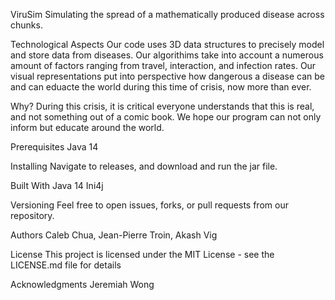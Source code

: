 ViruSim
Simulating the spread of a mathematically produced disease across chunks.

Technological Aspects
Our code uses 3D data structures to precisely model and store data from diseases. Our algorithims take into account a numerous amount of factors ranging from travel, interaction, and infection rates. Our visual representations put into perspective how dangerous a disease can be and can eduacte the world during this time of crisis, now more than ever.

Why?
During this crisis, it is critical everyone understands that this is real, and not something out of a comic book. We hope our program can not only inform but educate around the world.

Prerequisites
Java 14

Installing
Navigate to releases, and download and run the jar file.


Built With
Java 14
Ini4j

Versioning
Feel free to open issues, forks, or pull requests from our repository. 

Authors
Caleb Chua, Jean-Pierre Troin, Akash Vig

License
This project is licensed under the MIT License - see the LICENSE.md file for details

Acknowledgments
Jeremiah Wong
